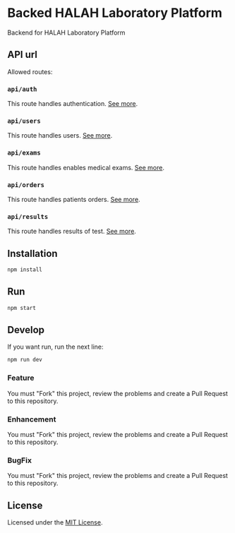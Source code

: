 # Backed HALAH Laboratory Platform

Backend for HALAH Laboratory Platform

## API url

Allowed routes:

### `api/auth`

This route handles authentication. [See more](https://github.com/hyfi06/platzi-master-end-game-backend/tree/master/components/auth).

### `api/users`

This route handles users. [See more](https://github.com/hyfi06/platzi-master-end-game-backend/tree/master/components/users).

### `api/exams`

This route handles enables medical exams. [See more](https://github.com/hyfi06/platzi-master-end-game-backend/tree/master/components/exams).

### `api/orders`

This route handles patients orders. [See more](https://github.com/hyfi06/platzi-master-end-game-backend/tree/master/components/orders).

### `api/results`

This route handles results of test. [See more](https://github.com/hyfi06/platzi-master-end-game-backend/tree/master/components/results).

## Installation

```bash
npm install
```

## Run

```bash
npm start
```

## Develop

If you want run, run the next line:

```bash
npm run dev
```

### Feature

You must "Fork" this project, review the problems and create a Pull Request to this repository.

### Enhancement

You must "Fork" this project, review the problems and create a Pull Request to this repository.

### BugFix

You must "Fork" this project, review the problems and create a Pull Request to this repository.

## License

Licensed under the [MIT License](https://github.com/hyfi06/platzi-master-end-game-backend/blob/master/LICENSE).
